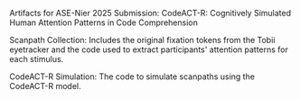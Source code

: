 Artifacts for ASE-Nier 2025 Submission: CodeACT-R: Cognitively Simulated Human Attention Patterns in Code Comprehension

Scanpath Collection: Includes the original fixation tokens from the Tobii eyetracker and the code used to extract participants' attention patterns for each stimulus.

CodeACT-R Simulation: The code to simulate scanpaths using the CodeACT-R model.
